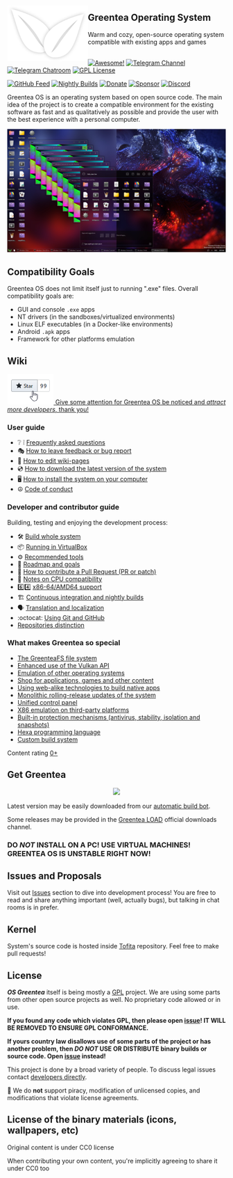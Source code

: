 [<img align="left" width="186px" height="128px" src="https://raw.githubusercontent.com/GreenteaOS/.github/kawaii/profile/logo_white_leaves.png" />](https://greenteaos.github.io)

## Greentea Operating System

Warm and cozy, open-source operating system compatible with existing apps and games
<br/><br/>

[![Awesome!](https://cdn.rawgit.com/sindresorhus/awesome/d7305f38d29fed78fa85652e3a63e154dd8e8829/media/badge.svg)](https://www.youtube.com/channel/UChcz5b20vDOk4ERoPs-pCbw/featured)
[![Telegram Channel](https://img.shields.io/badge/Telegram-Greentea%20OS%20NEWS-blue.svg?logo=Telegram)](https://telegram.me/greenteaos_news)
[![Telegram Chatroom](https://img.shields.io/badge/Telegram-Greentea%20OS%20CHAT-blue.svg?logo=Telegram)](https://telegram.me/greenteaos)
[![GPL License](https://img.shields.io/badge/License-GNU%20LGPLv3-green.svg?style=flat)](https://github.com/GreenteaOS/Greentea#license)

[![GitHub Feed](https://img.shields.io/badge/GitHub-Feed-0f9d58.svg?style=flat&logo=GitHub)](https://t.me/greenteaos_github)
[![Nightly Builds](https://img.shields.io/badge/Automated-Builds-ff69b4.svg?style=flat)](https://ci.appveyor.com/project/PeyTy/tofita/build/artifacts)
[![Donate](https://img.shields.io/badge/Sponsor-Patreon-bb3bbb.svg?style=flat&logo=Patreon)](https://greenteaos.github.io/donate/)
[![Sponsor](https://img.shields.io/badge/Sponsor-GitHub-bb3bbb.svg?style=flat&logo=Patreon)](https://github.com/sponsors/PeyTy)
[![Discord](https://img.shields.io/badge/Discord-Join-758EDC.svg?logo=discord)](https://discord.gg/UGZq8GB)

Greentea OS is an operating system based on open source code. The main idea of the project is to create a compatible environment for the existing software as fast and as qualitatively as possible and provide the user with the best experience with a personal computer.

![Screenshot](Images/screenshot.jpg?raw=true)

## Compatibility Goals

Greentea OS does not limit itself just to running ".exe" files. Overall compatibility goals are:

- GUI and console `.exe` apps
- NT drivers (in the sandboxes/virtualized environments)
- Linux ELF executables (in a Docker-like environments)
- Android `.apk` apps
- Framework for other platforms emulation

## Wiki

[![Give a star](https://github.com/GreenteaOS/Tofita/raw/kawaii/docs/star.png?raw=true)
Give some attention for Greentea OS be noticed and *attract more developers*, thank you!](https://github.com/GreenteaOS/Greentea/stargazers)

### User guide

* :grey_question: :grey_exclamation: [Frequently asked questions](User-Guide/Frequently-Asked-Questions.md)
* :performing_arts: [How to leave feedback or bug report](User-Guide/Issues.md)
* :book: [How to edit wiki-pages](User-Guide/Wiki-How.md)
* :cd: [How to download the latest version of the system](User-Guide/Download-Latest.md)
* :desktop_computer: [How to install the system on your computer](User-Guide/Installation.md)
* :peace_symbol: [Code of conduct](https://github.com/GreenteaOS/.github/blob/kawaii/CODE_OF_CONDUCT.md)

### Developer and contributor guide

Building, testing and enjoying the development process:

* :hammer_and_wrench: [Build whole system](https://github.com/GreenteaOS/Tofita#build)
* :package: [Running in VirtualBox](Developer-Guide/VirtualBox-Config.md)
* :gear: [Recommended tools](Developer-Guide/Must-Have.md)
* :dart: [Roadmap and goals](Developer-Guide/Roadmap.md)
* :sunrise: [How to contribute a Pull Request (PR or patch)](Developer-Guide/Create-Pull-Request.md)
* :game_die: [Notes on CPU compatibility](Developer-Guide/CPUID.md)
* :six::four: [x86-64/AMD64 support](Developer-Guide/x64.md)
* :building_construction: [Continuous integration and nightly builds](Developer-Guide/CI.md)
* :speaking_head: [Translation and localization](Developer-Guide/Localization.md)
* :octocat: [Using Git and GitHub](Developer-Guide/Git-and-GitHub.md)
* [Repositories distinction](Developer-Guide/Repos.md)

### What makes Greentea so special

* [The GreenteaFS file system](User-Guide/Greentea-FS.md)
* [Enhanced use of the Vulkan API](User-Guide/Vulkan.md)
* [Emulation of other operating systems](User-Guide/Vulkan.md)
* [Shop for applications, games and other content](User-Guide/Shop.md)
* [Using web-alike technologies to build native apps](User-Guide/Web.md)
* [Monolithic rolling-release updates of the system](User-Guide/Rolling.md)
* [Unified control panel](User-Guide/Control-Panel.md)
* [X86 emulation on third-party platforms](Developer-Guide/x86.md)
* [Built-in protection mechanisms (antivirus, stability, isolation and snapshots)](User-Guide/Protection.md)
* [Hexa programming language](User-Guide/Hexa.md)
* [Custom build system](User-Guide/Build-System.md)

Content rating [0+](https://en.wikipedia.org/wiki/Motion_picture_content_rating_system)

## Get Greentea

<p align="center">
  <a href="https://greenteaos.github.io/#download">
    <img width="50px" src="https://cdn4.iconfinder.com/data/icons/ios-web-user-interface-multi-circle-flat-vol-6/512/Download_downloading_data_storage_folder-128.png" />
  </a>
</p>

Latest version may be easily downloaded from our [automatic build bot](https://github.com/GreenteaOS/Tofita#automatic-builds).

Some releases may be provided in the [Greentea LOAD](https://t.me/greenteaos_official) official downloads channel.

### DO *NOT* INSTALL ON A PC! USE VIRTUAL MACHINES! GREENTEA OS IS UNSTABLE RIGHT NOW!

## Issues and Proposals

Visit out [Issues](https://github.com/GreenteaOS/Greentea/issues) section to dive into development process! You are free to read and share anything important (well, actually bugs), but talking in chat rooms is in prefer.

## Kernel

System's source code is hosted inside [Tofita](https://github.com/GreenteaOS/Tofita) repository. Feel free to make pull requests!

## License

___OS Greentea___ itself is being mostly a [GPL](https://en.wikipedia.org/wiki/GNU_General_Public_License) project. We are using some parts from other open source projects as well. No proprietary code allowed or in use.

**If you found any code which violates GPL, then please open [issue](https://github.com/GreenteaOS/Greentea/issues)! IT WILL BE REMOVED TO ENSURE GPL CONFORMANCE.**

**If yours country law disallows use of some parts of the project or has another problem, then *DO NOT* USE OR DISTRIBUTE binary builds or source code. Open [issue](https://github.com/GreenteaOS/Greentea/issues) instead!**

This project is done by a broad variety of people. To discuss legal issues contact [developers directly](https://t.me/greenteaos).

:black_flag: We do **not** support piracy, modification of unlicensed copies, and modifications that violate license agreements.

## License of the binary materials (icons, wallpapers, etc)

Original content is under CC0 license

When contributing your own content, you're implicitly agreeing to share it under CC0 too
